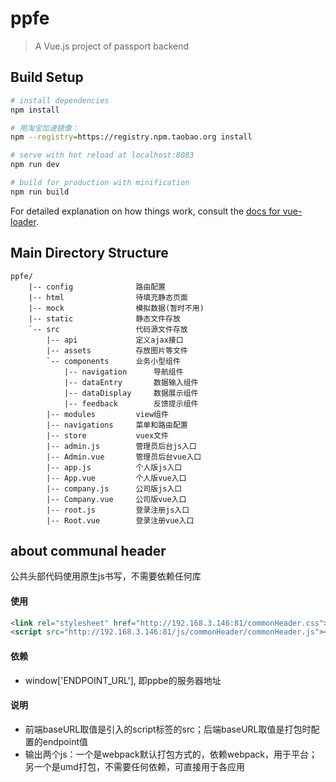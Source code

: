 # ppfe

> A Vue.js project of  passport backend

## Build Setup

``` bash
# install dependencies
npm install

# 用淘宝加速镜像：
npm --registry=https://registry.npm.taobao.org install

# serve with hot reload at localhost:8083
npm run dev

# build for production with minification
npm run build
```

For detailed explanation on how things work, consult the [docs for vue-loader](http://vuejs.github.io/vue-loader).

## Main Directory Structure

```
ppfe/
    |-- config              路由配置
    |-- html                待填充静态页面
    |-- mock                模拟数据(暂时不用)
    |-- static              静态文件存放
    `-- src                 代码源文件存放
        |-- api           	定义ajax接口
        |-- assets          存放图片等文件
        `-- components      业务小型组件
            |-- navigation      导航组件
            |-- dataEntry       数据输入组件
            |-- dataDisplay     数据展示组件
            |-- feedback        反馈提示组件
        |-- modules         view组件
        |-- navigations     菜单和路由配置
        |-- store           vuex文件
        |-- admin.js        管理员后台js入口
        |-- Admin.vue       管理员后台vue入口
        |-- app.js          个人版js入口
        |-- App.vue         个人版vue入口
        |-- company.js      公司版js入口
        |-- Company.vue     公司版vue入口
        |-- root.js         登录注册js入口
        |-- Root.vue        登录注册vue入口
```

## about communal header

公共头部代码使用原生js书写，不需要依赖任何库

#### 使用

```html
<link rel="stylesheet" href="http://192.168.3.146:81/commonHeader.css">
<script src="http://192.168.3.146:81/js/commonHeader/commonHeader.js"></script>
```

#### 依赖
* window['ENDPOINT_URL'], 即ppbe的服务器地址

#### 说明

* 前端baseURL取值是引入的script标签的src；后端baseURL取值是打包时配置的endpoint值
* 输出两个js：一个是webpack默认打包方式的，依赖webpack，用于平台；另一个是umd打包，不需要任何依赖，可直接用于各应用

